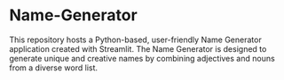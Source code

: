 # Name-Generator
This repository hosts a Python-based, user-friendly Name Generator application created with Streamlit. The Name Generator is designed to generate unique and creative names by combining adjectives and nouns from a diverse word list.
